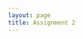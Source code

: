 ```yaml
---
layout: page
title: Assignment 2
---
```


<html lang="en">

<head>
    <meta charset="UTF-8">
    <meta name="viewport" content="width=device-width, initial-scale=1.0">
    <title>Academic Papers Collection</title>
    <style>
        body {
            font-family: 'Times New Roman', serif;
            margin: 40px;
        }

        .paper {
            border: 1px solid #000;
            padding: 20px;
            margin-bottom: 40px;
        }

        .title,
        .authors {
            text-align: center;
        }

        .title {
            font-size: 24px;
            text-transform: uppercase;
        }

        .authors {
            font-size: 20px;
            margin-top: 5px;
            margin-bottom: 20px;
        }

        .abstract,
        .section {
            margin-top: 30px;
        }

        .abstract-title,
        .section-title {
            font-weight: bold;
            margin-bottom: 10px;
        }

        .keywords {
            margin-top: 10px;
            font-style: italic;
        }

        .columns {
            column-count: 2;
            column-gap: 40px;
        }

        .column-separator {
            display: inline-block;
            width: 100%;
            border-bottom: 1px solid #000;
            margin: 20px 0;
        }
    </style>
</head>

<body>

    <div class="paper">
        <div class="title">A short data story - prostitution in San Francisco</div>
        <div class="authors">Rohan Khalid and Shiv Gopal</div>
        <div class="abstract">
            <div class="abstract-title">Abstract</div>
            <p>
                This paper delves into the "Police Department Incident Reports: Historical 2003 to May 2018" dataset to explore the intricacies of crime incidents for prostitution within San Francisco. Through a comprehensive analysis, we aim to uncover patterns and insights that could aid in predictive policing and offer a deeper understanding of the city's dynamics over the studied period.
            </p>
            <div class="keywords">Index Terms—Narrative visualization, storytelling, design methods, case study, journalism, social data analysis.</div>
        </div>
        <div class="columns">
            <div class="section">
                <div class="section-title">1 Introduction</div>
                <p>
                    The dataset "Police Department Incident Reports: Historical 2003 to May 2018" is a large and impressive dataset found on the San Francisco Government's data platform. This dataset includes crime incidents from the San Francisco Police Department from 2003 up to May 2018. It serves as a significant source of information regarding crime incidents which have been reported within the city limits during this period. The special part about this data is not just the mentioned incidents but also all of the exciting parameters and information included for each crime incident. All these supplementary parameters about each crime incident give us a much deeper insight into how the incidents took place in all those years in San Fransisco. This type of information could help in both predictive policing in order to improve the safety of the city by using the data to increase the chance of correctly predicting crime behaviour in the city and also in terms of understanding the underlying issues in the city and to notice any exciting patterns across different parameters. 
                    
                    The dataset includes numerous fields that detail the specifics of each incident, such as the incident number, category, description, police district, location, and the date and time it occurred. Such information-heavy datasets are essential resources for researchers, politicians, and the police. Researchers can use such information to discover findings about the city's crime scene, and politicians and police can use the information when analyzing crime patterns and developing crime prevention strategies. 
                    
                    Furthermore, the availability of this dataset on a public government platform shows the government's commitment to transparency and accountability within the city's law enforcement operations. It empowers the city's citizens and can help improve public safety. A pivotal point to keep in mind is that even though that data is from 2003 to 2018, the 2018 data is only until May, so this is the reason why the amount of crime of that year might appear less in certain graphs when comparing years it might be better to look from 2003 to 2017.
                </p>
            </div>
            <div class="section">
                <div class="section-title">2 Our Story on Prostitution Trends</div>
                <p>
                    Our focus in this dataset and the data story we would like to talk about is the way the city has handled the prostitution which takes place in the city. We initially noticed a big decrease in the number of prostitution incidents in 2017 compared with 2008. We therefore decided we wanted to research this further to find out what the data can tell us about prostitution incidents between 2008 and 2017.
                </p>
            </div>
        </div>
    <div class="column-separator"></div>
    <div class="section-title">3 Data Visualizations</div>
    <embed type="text/html" src="/1.html" width="800" height="400">
        <div class="columns">
        <div class="section-title">3.1 Bar chart time-series</div>
            <div class="section">
                <p>
                    The first visualization we will look at is a time series bar chart. This plot contains the years from 2008 to 2017 on the x-axis and the number of prostitution incidents for each year on the y-axis. What we can see here is, first of all, a validation of our initial observation that prostitution is less in 2017 compared to 2008. What is more interesting is that there is almost a steady yearly decrease in all the years in between. This tells us that not only are prostitution incidents being reported less in 2017 than in 2008, but also that there has been a somewhat consistent decrease in the number of prostitution incidents in each year, with some minor outliers. This seems like it is going correctly, and the city is doing well.
                </p>
            </div>
        </div>
    <div class="column-separator"></div>
        <div class="columns">
        <div class="section-title">3.2 Pie charts for police districts</div>
            <div class="section">
                <p>
                    The second visualization also looks at prostitution incidents for each year. However, we are now utilizing our information on which district it takes place and have visualized it in a pie chart. The reason for this is that we already know that the overall number of prostitution incidents is almost decreasing each year, but how? Do all districts have much less prostitution, or are just some of the districts the reason for this? When looking at the pie charts for each year, it is clear that the decrease in prostitution incidents is heavily due to certain districts. Mission had the most incidents in the first year at 702, and it has been on quite a rollercoaster such as in 2009 where it made up almost 3/4 of all prostitution incidents. However, it reached 214 in 2017, even less than the previous year, so Mission has decreased the overall number. The same can be said for the following districts: Northern, Tenderloin (which has almost eliminated prostitution from 226 to 8 incidents from 2008 till 2017). However, some districts were almost non-existent in the earlier pie chart, which indicates that compared to the rest of the districts, not a lot of prostitution was taking place, but now they are filling more of the pie chart and have more incidents. This can be said about Tereval and Southern. Some also stayed pretty consistent. Overall, based on the overall numbers, we can however say that prostitution incidents have steadily been decreasing, but that that is not the case in all districts and that there are certain districts which play a big role in this decrease..
                </p>
            </div>
        </div>
        <embed type="text/html" src="/2.html" width="800" height="1780">
    <div class="column-separator"></div>
        <div class="columns">
        <div class="section-title">3.3 Map over incidents in districts</div>
            <div class="section">
                <p>
                    The third visualization is quite similar to the second one; the difference here is that we are using a district map instead of pie charts, and instead of having multiple pie charts, we have one map which animates the yearly  difference in the number of prostitution incidents by giving different colours to the districts in the map. This map, of course, showcases the same tendencies as described earlier. Still, it is a good way to visually understand where the issues have been the largest and the smallest in San Francisco, as described earlier (this can also be seen by holding the mouse over the districts). Furthermore, this also shows that generally, the number of prostitution has decreased, especially in some areas.
                </p>
            </div>
        </div>
        <embed type="text/html" src="/3.html" width="700" height="400">
    <div class="column-separator"></div>
        <div class="columns">
        <div class="section-title">End of our short story</div>
            <div class="section">
                <p>
                    Now, we have made a deep analysis of the San Francisco crime data with a focus on the development of prostitution from 2008 to 2017. What we found was quite interesting. We used several visualisations, such as a time-series bar chart, pie charts and a district map, to come up with the following conclusion. Based on our findings from the data, the overall number of reported prostitution incidents was a lot smaller in 2017 than about a decade earlier in 2008. We found a consistent trend from 2008 to 2017, where the number fell almost yearly, with few small outliers. Interestingly, we dug deeper into the district information. We found that despite a steady decrease city-wise, the decrease was primarily carried by a few districts (Mission, Northern and Tenderloin), whereas some districts even had more significant numbers in 2017 (Tereval and Southern). There were also some districts that were not changed that much compared to the others. So overall, the trend is going in the right direction, which can also be seen clearly in certain districts, but it would be interesting to focus on why some districts do not seem to adhere to the trend.
                </p>
            <div class="section-title">News stories on prostitution in San Francisco</div>
            <div class="section">
                <p>
                    Prostitution in San Francisco remains a complex issue influenced by legal restrictions, community concerns, and the safety of sex workers. While sex work itself is illegal, recent legislative changes, like the decriminalization of loitering with the intent to commit prostitution, reflect shifting perspectives aimed at reducing harm to those involved in the trade. The city has witnessed a surge in visible street-level sex work, particularly on streets like Capp Street, described by some residents as more brazen than ever. This increase may partly stem from a post-pandemic rise in activity.
                    
                    Overall the community and authorities are trying to address the situation through various measures. The police have conducted stings to deter the demand for sex work, while residents seek solutions that move the activity away from their streets. Proposals for designated areas for legalized sex work are under discussion, focusing on enhancing safety for all involved. San Francisco has also implemented a Human Trafficking Task Force to address related crimes.
                </p>
            </div>
            </div>
        </div>
    <div class="column-separator"></div>
        <div style="text-align: left;">
    <div class="section-title">Contribution</div>
    <div class="section">
                <p>
                    We have worked together when making the whole assignment and thereby we say that we have worked equally on this.
                </p>
            </div>
    <div class="section-title">References</div>
    <div class="section">
        <ul>
            <li><a href="https://data.sfgov.org/Public-Safety/Police-Department-Incident-Reports-Historical-2003/tmnf-yvry/about_data">SF Crime Data 2003-2018</a></li>
            <li><a href="https://docs.bokeh.org/en/latest/docs/user_guide/topics/pie.html">Bokeh Pie Charts</a></li>
            <li><a href="https://raw.githubusercontent.com/suneman/socialdata2022/main/files/sfpd.geojson">Map coordinates for Police Districts in San Francisco - geojson</a></li>
            <li><a href="https://localnewsmatters.org/2023/08/17/sex-work-and-the-city-policing-prostitution-in-san-francisco-reflects-evolving-attitudes/">New stories about prostitution in San Francisco</a></li>
        </ul>
    </div>
